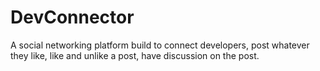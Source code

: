 # DevConnector
A social networking platform build to connect developers, post whatever they like, like and unlike a post, have discussion on the post.
